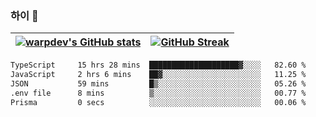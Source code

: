 
### 하이 👋
[![warpdev's GitHub stats](https://github-readme-stats.vercel.app/api?username=warpdev&show_icons=true&theme=vue-dark)](#) |[![GitHub Streak](https://github-readme-streak-stats.herokuapp.com/?user=warpdev&theme=dark)](#)
--- | --- |
<!--START_SECTION:waka-->

```txt
TypeScript     15 hrs 28 mins  ████████████████████▓░░░░   82.60 %
JavaScript     2 hrs 6 mins    ██▓░░░░░░░░░░░░░░░░░░░░░░   11.25 %
JSON           59 mins         █▒░░░░░░░░░░░░░░░░░░░░░░░   05.26 %
.env file      8 mins          ▒░░░░░░░░░░░░░░░░░░░░░░░░   00.77 %
Prisma         0 secs          ░░░░░░░░░░░░░░░░░░░░░░░░░   00.06 %
```

<!--END_SECTION:waka-->

<!--
**warpdev/warpdev** is a ✨ _special_ ✨ repository because its `README.md` (this file) appears on your GitHub profile.

Here are some ideas to get you started:

- 🔭 I’m currently working on ...
- 🌱 I’m currently learning ...
- 👯 I’m looking to collaborate on ...
- 🤔 I’m looking for help with ...
- 💬 Ask me about ...
- 📫 How to reach me: ...
- 😄 Pronouns: ...
- ⚡ Fun fact: ...
-->
